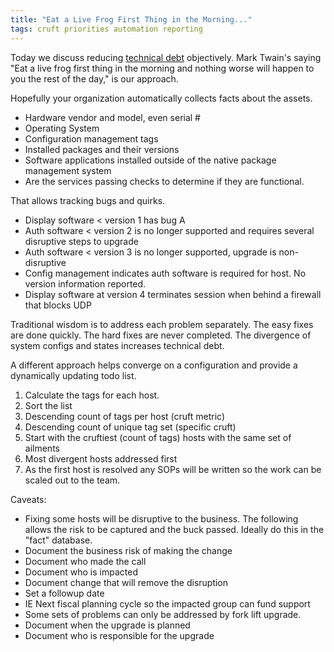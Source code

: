```yaml
---
title: "Eat a Live Frog First Thing in the Morning..."
tags: cruft priorities automation reporting
---
```

Today we discuss reducing [technical debt](https://en.wikipedia.org/wiki/Technical_debt) objectively.  Mark Twain's saying "Eat a live frog first thing in the morning and nothing worse will happen to you the rest of the day," is our approach.

Hopefully your organization automatically collects facts about the assets.
* Hardware vendor and model, even serial #
* Operating System
* Configuration management tags
* Installed packages and their versions
* Software applications installed outside of the native package management system
* Are the services passing checks to determine if they are functional.

That allows tracking bugs and quirks.
* Display software < version 1 has bug A
* Auth software < version 2 is no longer supported and requires several disruptive steps to upgrade
* Auth software < version 3 is no longer supported, upgrade is non-disruptive
* Config management indicates auth software is required for host.  No version information reported.
* Display software at version 4 terminates session when behind a firewall that blocks UDP

Traditional wisdom is to address each problem separately.  The easy fixes are done quickly.  The hard fixes are never completed.  The divergence of system configs and states increases technical debt.

A different approach helps converge on a configuration and provide a dynamically updating todo list.
1. Calculate the tags for each host.
1. Sort the list
 1. Descending count of tags per host (cruft metric)
 1. Descending count of unique tag set (specific cruft)
1. Start with the cruftiest (count of tags) hosts with the same set of ailments
 1. Most divergent hosts addressed first
 1. As the first host is resolved any SOPs will be written so the work can be scaled out to the team.

Caveats:
* Fixing some hosts will be disruptive to the business.  The following allows the risk to be captured and the buck passed.  Ideally do this in the "fact" database.
 * Document the business risk of making the change
 * Document who made the call
 * Document who is impacted
 * Document change that will remove the disruption
 * Set a followup date
  * IE Next fiscal planning cycle so the impacted group can fund support
* Some sets of problems can only be addressed by fork lift upgrade.
 * Document when the upgrade is planned
 * Document who is responsible for the upgrade


